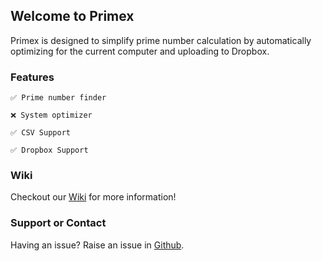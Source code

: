## Welcome to Primex

Primex is designed to simplify prime number calculation by automatically optimizing for the current computer and uploading to Dropbox.

### Features
```
✅ Prime number finder

❌ System optimizer

✅ CSV Support

✅ Dropbox Support
```
### Wiki

Checkout our [Wiki](https://github.com/harrisongoeldner/primex/wiki) for more information!

### Support or Contact

Having an issue? Raise an issue in [Github](https://github.com/harrisongoeldner/primex/issues).
